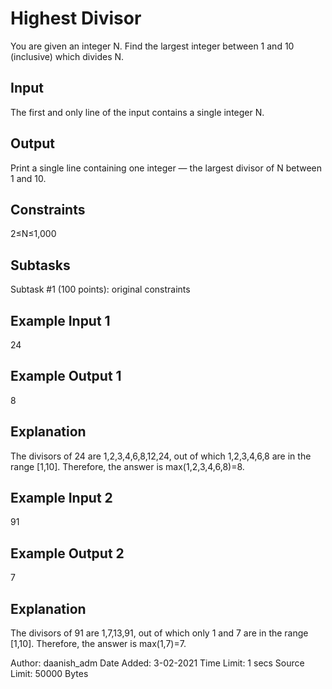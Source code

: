 # Highest Divisor

You are given an integer N. Find the largest integer between 1 and 10 (inclusive) which divides N.

## Input
The first and only line of the input contains a single integer N.

## Output
Print a single line containing one integer ― the largest divisor of N between 1 and 10.

## Constraints
2≤N≤1,000

## Subtasks
Subtask #1 (100 points): original constraints

## Example Input 1
24
## Example Output 1
8
## Explanation
The divisors of 24 are 1,2,3,4,6,8,12,24, out of which 1,2,3,4,6,8 are in the range [1,10]. Therefore, the answer is max(1,2,3,4,6,8)=8.

## Example Input 2
91
## Example Output 2
7
## Explanation
The divisors of 91 are 1,7,13,91, out of which only 1 and 7 are in the range [1,10]. Therefore, the answer is max(1,7)=7.

Author:	daanish_adm
Date Added:	3-02-2021
Time Limit:	1 secs
Source Limit:	50000 Bytes